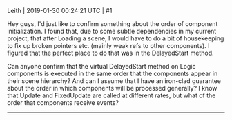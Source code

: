 Leith | 2019-01-30 00:24:21 UTC | #1

Hey guys, I'd just like to confirm something about the order of component initialization.
I found that, due to some subtle dependencies in my current project, that after Loading a scene, I would have to do a bit of housekeeping to fix up broken pointers etc. (mainly weak refs to other components).
I figured that the perfect place to do that was in the DelayedStart method.

Can anyone confirm that the virtual DelayedStart method on Logic components is executed in the same order that the components appear in their scene hierarchy? And can I assume that I have an iron-clad guarantee about the order in which components will be processed generally?
I know that Update and FixedUpdate are called at different rates, but what of the order that components receive events?

-------------------------

